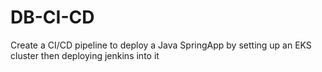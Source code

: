 # DB-CI-CD
Create a CI/CD pipeline to deploy a Java SpringApp by setting up an EKS cluster then deploying jenkins into it

